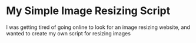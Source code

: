 # My Simple Image Resizing Script


I was getting tired of going online to look for an image resizing website, and wanted to create my own script for resizing images

